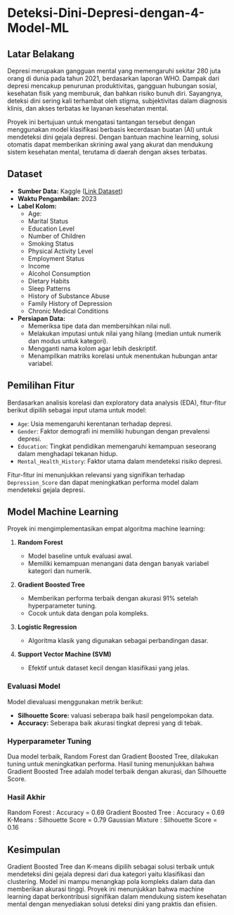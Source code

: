 # Deteksi-Dini-Depresi-dengan-4-Model-ML

## Latar Belakang
Depresi merupakan gangguan mental yang memengaruhi sekitar 280 juta orang di dunia pada tahun 2021, berdasarkan laporan WHO. Dampak dari depresi mencakup penurunan produktivitas, gangguan hubungan sosial, kesehatan fisik yang memburuk, dan bahkan risiko bunuh diri. Sayangnya, deteksi dini sering kali terhambat oleh stigma, subjektivitas dalam diagnosis klinis, dan akses terbatas ke layanan kesehatan mental.

Proyek ini bertujuan untuk mengatasi tantangan tersebut dengan menggunakan model klasifikasi berbasis kecerdasan buatan (AI) untuk mendeteksi dini gejala depresi. Dengan bantuan machine learning, solusi otomatis dapat memberikan skrining awal yang akurat dan mendukung sistem kesehatan mental, terutama di daerah dengan akses terbatas.

## Dataset
- **Sumber Data:** Kaggle ([Link Dataset](https://www.kaggle.com/datasets/anthonytherrien/depression-dataset))
- **Waktu Pengambilan:** 2023
- **Label Kolom:**
  - Age: 
  - Marital Status
  - Education Level
  - Number of Children
  - Smoking Status
  - Physical Activity Level
  - Employment Status
  - Income
  - Alcohol Consumption
  - Dietary Habits
  - Sleep Patterns
  - History of Substance Abuse
  - Family History of Depression
  - Chronic Medical Conditions
- **Persiapan Data:**
  - Memeriksa tipe data dan membersihkan nilai null.
  - Melakukan imputasi untuk nilai yang hilang (median untuk numerik dan modus untuk kategori).
  - Mengganti nama kolom agar lebih deskriptif.
  - Menampilkan matriks korelasi untuk menentukan hubungan antar variabel.

## Pemilihan Fitur
Berdasarkan analisis korelasi dan exploratory data analysis (EDA), fitur-fitur berikut dipilih sebagai input utama untuk model:
- `Age`: Usia memengaruhi kerentanan terhadap depresi.
- `Gender`: Faktor demografi ini memiliki hubungan dengan prevalensi depresi.
- `Education`: Tingkat pendidikan memengaruhi kemampuan seseorang dalam menghadapi tekanan hidup.
- `Mental_Health_History`: Faktor utama dalam mendeteksi risiko depresi.

Fitur-fitur ini menunjukkan relevansi yang signifikan terhadap `Depression_Score` dan dapat meningkatkan performa model dalam mendeteksi gejala depresi.

## Model Machine Learning
Proyek ini mengimplementasikan empat algoritma machine learning:
1. **Random Forest**
   - Model baseline untuk evaluasi awal.
   - Memiliki kemampuan menangani data dengan banyak variabel kategori dan numerik.

2. **Gradient Boosted Tree**
   - Memberikan performa terbaik dengan akurasi 91% setelah hyperparameter tuning.
   - Cocok untuk data dengan pola kompleks.

3. **Logistic Regression**
   - Algoritma klasik yang digunakan sebagai perbandingan dasar.

4. **Support Vector Machine (SVM)**
   - Efektif untuk dataset kecil dengan klasifikasi yang jelas.

### Evaluasi Model
Model dievaluasi menggunakan metrik berikut:
- **Silhouette Score:** valuasi seberapa baik hasil pengelompokan data.
- **Accuracy:** Seberapa baik akurasi tingkat depresi yang di tebak.

### Hyperparameter Tuning
Dua model terbaik, Random Forest dan Gradient Boosted Tree, dilakukan tuning untuk meningkatkan performa. Hasil tuning menunjukkan bahwa Gradient Boosted Tree adalah model terbaik dengan akurasi, dan Silhouette Score.

### Hasil Akhir
Random Forest : Accuracy = 0.69
Gradient Boosted Tree : Accuracy = 0.69 
K-Means : Silhouette Score = 0.79
Gaussian Mixture : Silhouette Score = 0.16

## Kesimpulan
Gradient Boosted Tree dan K-means dipilih sebagai solusi terbaik untuk mendeteksi dini gejala depresi dari dua kategori yaitu klasifikasi dan clustering. Model ini mampu menangkap pola kompleks dalam data dan memberikan akurasi tinggi. Proyek ini menunjukkan bahwa machine learning dapat berkontribusi signifikan dalam mendukung sistem kesehatan mental dengan menyediakan solusi deteksi dini yang praktis dan efisien.


